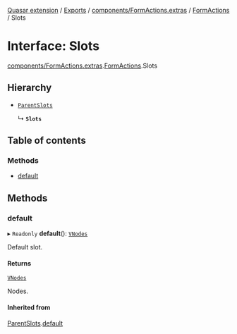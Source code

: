 [Quasar extension](../index.md) / [Exports](../modules.md) / [components/FormActions.extras](../modules/components_FormActions_extras.md) / [FormActions](../modules/components_FormActions_extras.FormActions.md) / Slots

# Interface: Slots

[components/FormActions.extras](../modules/components_FormActions_extras.md).[FormActions](../modules/components_FormActions_extras.FormActions.md).Slots

## Hierarchy

- [`ParentSlots`](components_FormActions_extras.FormActions.ParentSlots.md)

  ↳ **`Slots`**

## Table of contents

### Methods

- [default](components_FormActions_extras.FormActions.Slots.md#default)

## Methods

### default

▸ `Readonly` **default**(): [`VNodes`](../modules/components_api_misc.md#vnodes)

Default slot.

#### Returns

[`VNodes`](../modules/components_api_misc.md#vnodes)

Nodes.

#### Inherited from

[ParentSlots](components_FormActions_extras.FormActions.ParentSlots.md).[default](components_FormActions_extras.FormActions.ParentSlots.md#default)
